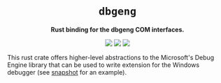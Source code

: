 <div align='center'>
  <h1><code>dbgeng</code></h1>
  <p>
    <strong>Rust binding for the dbgeng COM interfaces.</strong>
  </p>
  <p>
    <a href="https://crates.io/crates/dbgeng"><img src="https://img.shields.io/crates/v/dbgeng.svg" /></a>
    <a href="https://docs.rs/dbgeng/"><img src="https://docs.rs/dbgeng/badge.svg"></a>
    <img src='https://github.com/0vercl0k/dbgeng-rs/workflows/Builds/badge.svg'/>
  </p>
</div>

This rust crate offers higher-level abstractions to the Microsoft's Debug Engine library that can be used to write extension for the Windows debugger (see [snapshot](https://github.com/0vercl0k/snapshot) for an example).
